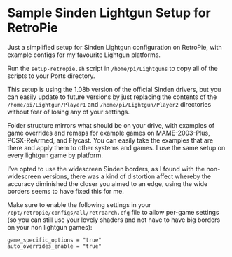 # Sample Sinden Lightgun Setup for RetroPie

Just a simplified setup for Sinden Lightgun configuration on RetroPie, with example configs for my favourite Lightgun platforms.

Run the ```setup-retropie.sh``` script in ```/home/pi/Lightguns``` to copy all of the scripts to your Ports directory.

This setup is using the 1.08b version of the official Sinden drivers, but you can easily update to future versions by just replacing the contents of the ```/home/pi/Lightgun/Player1``` and ```/home/pi/Lightgun/Player2``` directories without fear of losing any of your settings.

Folder structure mirrors what should be on your drive, with examples of game overrides and remaps for example games on MAME-2003-Plus, PCSX-ReArmed, and Flycast. You can easily take the examples that are there and apply them to other systems and games. I use the same setup on every lightgun game by platform.

I've opted to use the widescreen Sinden borders, as I found with the non-widescreen versions, there was a kind of distortion affect whereby the accuracy diminished the closer you aimed to an edge, using the wide borders seems to have fixed this for me.

Make sure to enable the following settings in your ```/opt/retropie/configs/all/retroarch.cfg``` file to allow per-game settings (so you can still use your lovely shaders and not have to have big borders on your non lightgun games):
```
game_specific_options = "true"
auto_overrides_enable = "true"
```
